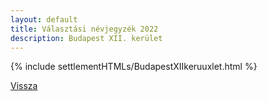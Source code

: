 ```yaml
---
layout: default
title: Választási névjegyzék 2022
description: Budapest XII. kerület
---
```


{% include settlementHTMLs/BudapestXIIkeruuxlet.html %}

[Vissza](../)